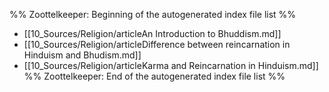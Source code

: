 %% Zoottelkeeper: Beginning of the autogenerated index file list  %%
-  [[10_Sources/Religion/articleAn Introduction to Bhuddism.md]]
-  [[10_Sources/Religion/articleDifference between reincarnation in Hinduism and Bhudism.md]]
-  [[10_Sources/Religion/articleKarma and Reincarnation in Hinduism.md]]
%% Zoottelkeeper: End of the autogenerated index file list  %%
